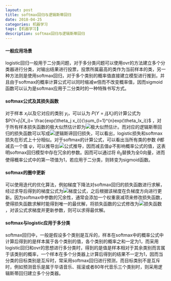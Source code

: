 ```yaml
---
layout: post
title: softmax回归与逻辑斯蒂回归
date: 2018-04-25
categories: 机器学习
tags: [机器学习]
description: softmax回归与逻辑斯蒂回归
---
```


#### 一般应用场景

logistic回归一般用于二分类问题，对于多分类问题可以使用ovr的方法建立多个分类器进行分类，对输出结果进行投票，投票所属最高的类作为当前样本的类，另一种方法则是使用softmax回归，对于多个类别的概率值直接建立模型进行推到，并且由于softmax的概率计算公式可以同时缩减w倍而不改变概率值，因而sigmoid函数可以认为是softmax应用于二分类时的一种特殊书写方式。

#### softmax公式及其损失函数

对于样本 $x_i$以及它对应的类别 $y_i$，可以认为 $P(Y=j\|X_i)$的计算公式为 $P(Y=j\|X_i)= \frac{exp(\theta_j x_i)}{\sum_{l=1}^{n}exp(\theta_lx_i)}$ ，对于所有样本损失函数的极大似然估计即为![极大似然估计](http://deeplearning.stanford.edu/wiki/images/math/7/6/3/7634eb3b08dc003aa4591a95824d4fbd.png)。而对应的逻辑斯蒂回归的损失函数可以写成![逻辑斯谛回归损失](http://deeplearning.stanford.edu/wiki/images/math/5/4/9/5491271f19161f8ea6a6b2a82c83fc3a.png)，可以看出，logistic损失和softmax损失在形式上十分相似。对于softmax的计算公式，可以看出当所有类的参数 $\theta$都减去一个值 $\psi$，可以推导出![公式推导](http://deeplearning.stanford.edu/wiki/images/math/d/8/0/d8076908fb40b49db821dc410b03700f.png)，因而减去值$\psi$不影响概率公式的值，这表明softmax回归模型中存在冗余的参数。因而可以通过将 $\theta_0$替换为全0向量，进而使得概率公式中的第一项值为1，若应用于二分类，则转变为sigmoid函数。

#### softmax的圈中更新

可以使用迭代的优化算法，例如梯度下降法对softmax回归的损失函数进行求解，经过求导后得到的梯度公式为![梯度公式](http://deeplearning.stanford.edu/wiki/images/math/5/9/e/59ef406cef112eb75e54808b560587c9.png)，之后根据该梯度在负梯度方向进行更新。因为softmax中参数的冗余性，通常会添加一个权重衰减项来修改损失函数，使得损失函数求解时能得到唯一的最优解，将损失函数的公式修改为![损失函数](http://deeplearning.stanford.edu/wiki/images/math/4/7/1/471592d82c7f51526bb3876c6b0f868d.png)，对该公式求梯度并更新参数，则可以求得最优解。

#### softmax与logistic应用于多分类

softmax回归中，一般是假设多个类别是互斥的，样本在softmax中的概率公式中计算后得到的是样本属于各个类别的值，各个类别的概率之和一定为1，而采用logistic回归和ovr的思想进行多分类时，得到的是值是样本相对于其余类别而言属于该类别的概率，一个样本在多个分类器上计算后得到的结果不一定为1，因而当分类的目标类别是互斥时，常采用softmax回归进行预测，而目标类别不是互斥时，例如预测音乐是属于华语音乐、摇滚或者80年代音乐三个类别时，则采用逻辑斯蒂回归建立多个分类器。
